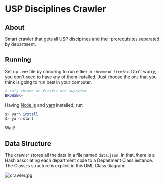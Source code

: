 # USP Disciplines Crawler
## About
  Smart crawler that gets all USP disciplines and their prerequisites separated by department.

## Running
  Set up `.env` file by choosing to run either in `chrome` or `firefox`. Don't worry, you don't need to have any of them installed. Just choose the one that you think is going to run best in your computer.
  ```bash
  # only chrome or firefox are suported
  BROWSER=
  ```

  Having [Node.js](https://nodejs.org/en/) and [yarn](https://yarnpkg.com/) installed, run:
```bash
$> yarn install
$> yarn start
```
Wait!

## Data Structure
  The crawler stores all the data in a file named `data.json`. In that, there is a Hash associating each department code to a Department Class instance. The Classes structure is explicit in this UML Class Diagram:

![crawler.jpg](https://github.com/T-Guerrero/usp-disciplines-crawler/blob/main/docs/crawler.jpg?raw=true)
